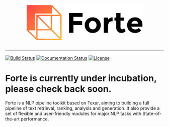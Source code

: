 <div align="center">
   <img src="./docs/_static/img/logo_h.png"><br><br>
</div>

-----------------

[![Build Status](https://travis-ci.com/hunterhector/forte.svg?token=stxAYykN8cafiEFmeAea&branch=master)](https://travis-ci.com/hunterhector/forte)
[![Documentation Status](https://readthedocs.org/projects/forte/badge/?version=latest)](https://forte.readthedocs.io/en/latest/?badge=latest)
[![License](https://img.shields.io/badge/license-Apache%202.0-blue.svg)](https://github.com/hunterhector/forte/blob/master/LICENSE)


# Forte is currently under incubation, please check back soon.

Forte is a NLP pipeline toolkit based on Texar, aiming to building a full pipeline of text retrieval, ranking, analysis and generation. It also 
provide a set of flexible and user-friendly modules for major NLP tasks with State-of-the-art performance.

